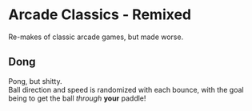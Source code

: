 # Arcade Classics - Remixed
Re-makes of classic arcade games, but  made worse.

## Dong
Pong, but shitty. \
Ball direction and speed is randomized with each bounce, with the goal being to get the ball _through_ **your** paddle!
